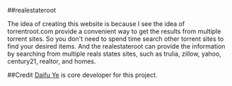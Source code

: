 ##realestateroot

The idea of creating this website is because I see the idea of torrentroot.com provide a convenient way to get the results from multiple torrent sites. 
So you don't need to spend time search other torrent sites to find your desired items. And the realestateroot can provide the information by searching from multiple reals states sites, such as trulia, zillow, yahoo, century21, realtor, and homes. 

##Credit
[Daifu Ye](https://github.com/daifu) is core developer for this project.
